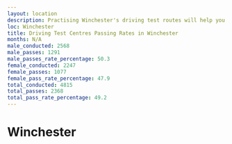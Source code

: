 ```yaml
---
layout: location
description: Practising Winchester's driving test routes will help you become more confident in your gear-changing abilities.
loc: Winchester
title: Driving Test Centres Passing Rates in Winchester
months: N/A
male_conducted: 2568
male_passes: 1291
male_passes_rate_percentage: 50.3
female_conducted: 2247
female_passes: 1077
female_pass_rate_percentage: 47.9
total_conducted: 4815
total_passes: 2368
total_pass_rate_percentage: 49.2
---
```


# Winchester
